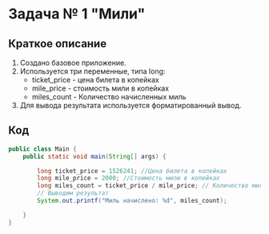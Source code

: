 # Задача № 1 "Мили"

## Краткое описание

1. Создано базовое приложение. 
2. Используется три переменные, типа long:
    * ticket_price - цена билета в копейках
    * mile_price - стоимость мили в копейках
    * miles_count - Количество начисленных миль
3. Для вывода результата используется форматированный вывод.

## Код

```java
public class Main {
    public static void main(String[] args) {

        long ticket_price = 1526241; //Цена билета в копейках
        long mile_price = 2000; //Стоимость мили в копейках
        long miles_count = ticket_price / mile_price; // Количество миль
        // Выводим результат
        System.out.printf("Миль начислено: %d", miles_count);

    }
}   
```
